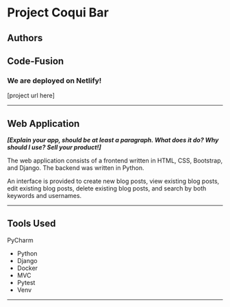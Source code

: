 # Project Coqui Bar

## Authors
Code-Fusion
---
### We are deployed on Netlify!

[project url here]

---
## Web Application
***[Explain your app, should be at least a paragraph. What does it do? Why should I use? Sell your product!]***

The web application consists of a frontend written in HTML, CSS,
Bootstrap, and Django. The backend was written in Python.

An interface is provided to create new blog
posts, view existing blog posts, edit existing blog posts, delete existing
blog posts, and search by both keywords and usernames.

---

## Tools Used
PyCharm

- Python
- Django
- Docker
- MVC
- Pytest
- Venv

---
